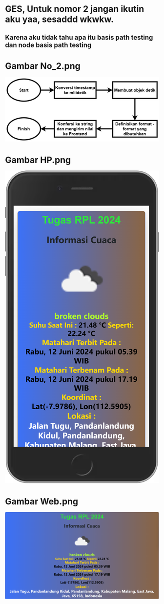 # GES, Untuk nomor 2 jangan ikutin aku yaa, sesaddd wkwkw.

## Karena aku tidak tahu apa itu basis path testing dan node basis path testing

# Gambar No_2.png

![No_2](https://raw.githubusercontent.com/gafisk/UASRPL2024/main/No_2.png)

# Gambar HP.png

![HP](https://raw.githubusercontent.com/gafisk/UASRPL2024/main/HP.png)

# Gambar Web.png

![Web](https://raw.githubusercontent.com/gafisk/UASRPL2024/main/Web.png)
